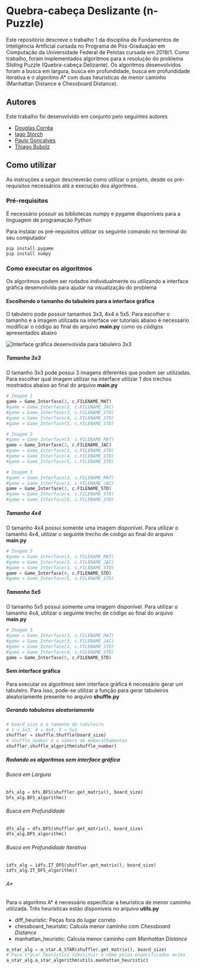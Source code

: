 # Quebra-cabeça Deslizante (n-Puzzle)

Este repositório descreve o trabalho 1 da disciplina de Fundamentos de Inteligência Artificial cursada no Programa de Pós-Graduação em Computação da Universidade Federal de Pelotas cursada  em 2019/1. Como trabalho, foram implementados algoritmos para a resolução do problema Sliding Puzzle (Quebra-cabeça Delizante). Os algoritmos desenvolvidos foram a busca em largura, busca em profundidade, busca em profundidade iterativa e o algoritmo A* com duas heurísticas de menor caminho (Manhattan Distance e Chessboard Distance).

## Autores
Este trabalho foi desenvolvido em conjunto pelo seguintes autores
* [Douglas Corrêa](https://github.com/douglasscorrea)
* [Iago Storch](https://github.com/iagostorch)
* [Paulo Gonçalves](https://github.com/pHgon)
* [Thiago Bubolz](https://github.com/thiagobubolz)

## Como utilizar

As instruções a seguir descreverão como utilizar o projeto, desde os pré-requisitos necessários até a execução dos algoritmos.

### Pré-requisitos

É necessário possuir as bibliotecas numpy e pygame disponíveis para a linguagem de programação Python

Para instalar os pré-requisitos utilizar os seguinte comando no terminal do seu computador
```
pip install pygame
pip install numpy
```

### Como executar os algoritmos

Os algoritmos podem ser rodados individualmente ou utilizando a interface gráfica desenvolvida para ajudar na visualização do problema

#### Escolhendo o tamanho do tabuleiro para a interface gráfica
O tabuleiro pode possuir tamanhos 3x3, 4x4 e 5x5. Para escolher o tamanho e a imagem utilizada na interface ver tutoriais abaixo é necessário modificar o código ao final do arquivo **main.py** como os códigos apresentados abaixo

![Interface gráfica desenvolvida para tabuleiro 3x3](https://github.com/pHgon/8Puzzle-FIA/blob/master/Interface/images/3x3.png)


#####  Tamanho 3x3
O tamanho 3x3 pode possui 3 imagens diferentes que podem ser utilizadas. Para escolher qual imagem utilizar na interface utilizar 1 dos trechos mostrados abaixo ao final do arquivo **main.py**
```python
# Imagem 1 
game = Game_Interface(3, c.FILENAME_MAT)
#game = Game_Interface(3, c.FILENAME_JAC)
#game = Game_Interface(3, c.FILENAME_STD)
#game = Game_Interface(4, c.FILENAME_STD)
#game = Game_Interface(5, c.FILENAME_STD)
```
```python
# Imagem 2
#game = Game_Interface(3, c.FILENAME_MAT)
game = Game_Interface(3, c.FILENAME_JAC)
#game = Game_Interface(3, c.FILENAME_STD)
#game = Game_Interface(4, c.FILENAME_STD)
#game = Game_Interface(5, c.FILENAME_STD)
```
```python
# Imagem 3
#game = Game_Interface(3, c.FILENAME_MAT)
#game = Game_Interface(3, c.FILENAME_JAC)
game = Game_Interface(3, c.FILENAME_STD)
#game = Game_Interface(4, c.FILENAME_STD)
#game = Game_Interface(5, c.FILENAME_STD)
```

#####  Tamanho 4x4
O tamanho 4x4 possui somente uma imagem disponível. Para utilizar o tamanho 4x4, utilizar o seguinte trecho de código ao final do arquivo **main.py**

```python
# Imagem 3
#game = Game_Interface(3, c.FILENAME_MAT)
#game = Game_Interface(3, c.FILENAME_JAC)
#game = Game_Interface(3, c.FILENAME_STD)
game = Game_Interface(4, c.FILENAME_STD)
#game = Game_Interface(5, c.FILENAME_STD)
```

#####  Tamanho 5x5
O tamanho 5x5 possui somente uma imagem disponível. Para utilizar o tamanho 4x4, utilizar o seguinte trecho de código ao final do arquivo **main.py**

```python
# Imagem 3
#game = Game_Interface(3, c.FILENAME_MAT)
#game = Game_Interface(3, c.FILENAME_JAC)
#game = Game_Interface(3, c.FILENAME_STD)
#game = Game_Interface(4, c.FILENAME_STD)
game = Game_Interface(5, c.FILENAME_STD)
```

#### Sem interface gráfica

Para executar os algoritmos sem interface gráfica é necessário gerar um tabuleiro. Para isso, pode-se utilizar a função para gerar tabuleiros aleatoriamente presente no arquivo **shuffle.py**

##### Gerando tabuleiros aleatoriamente
```python
# board_size é o tamanho do tabuleiro
# 3 = 3x3, 4 = 4x4, 5 = 5x5
shuffler = shuffle.Shuffle(board_size)
# shuffle_number é o número de embaralhamentos
shuffler.shuffle_algorithm(shuffle_number) 
```

##### Rodando os algoritmos sem interface gráfica
###### Busca em Largura
```python
bfs_alg = bfs.BFS(shuffler.get_matrix(), board_size)
bfs_alg.BFS_algorithm()
```
###### Busca em Profundidade
```python
dfs_alg = dfs.DFS(shuffler.get_matrix(), board_size)
dfs_alg.DFS_algorithm()
```
###### Busca em Profundidade Iterativa
```python
idfs_alg = idfs.IT_DFS(shuffler.get_matrix(), board_size)
idfs_alg.IT_DFS_algorithm()
```
###### A*
Para o algoritmo A* é necessário especificar a heurística de menor caminho utilizada. Três heurísticas estão disponíveis no arquivo **utils.py**

* diff_heuristic: Peças fora do lugar correto
* chessboard_heuristic: Calcula menor caminho com _Chessboard Distance_
* manhattan_heuristic: Calcula menor caminho com _Manhattan Distance_

```python
a_star_alg = a_star.A_STAR(shuffler.get_matrix(), board_size)
# Para trocar heurística substituir o nome pelos especificados acima
a_star_alg.a_star_algorithm(utils.manhattan_heuristic)
```



